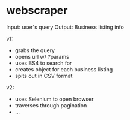 # webscraper

Input: user's query
Output: Business listing info

v1:
- grabs the query
- opens url w/ ?params
- uses BS4 to search for <tags>
- creates object for each business listing
- spits out in CSV format

v2:
- uses Selenium to open browser
- traverses through pagination
- ...
